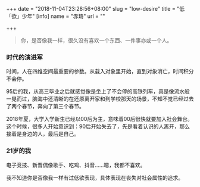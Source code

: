 +++
date = "2018-11-04T23:28:56+08:00"
slug = "low-desire"
title = "低「欲」少年"
[info]
name = "赤琦"
url = ""

+++
> 你，是否像我一样，很久没有喜欢一个东西、一件事亦或一个人。

### 时代的演进军

时间，人在四维空间最重要的参数。从载入对象里开始，直到对象消亡，时间积分不会停。

95后的我，从高三毕业之后就感觉像是坐上了不会停的高铁列车，真是像流水般一晃而过，脑海中还清晰的在还原离开家和到学校那天的场景，不知不觉已经过去了两个春节，奔向了第三个春节。

2018年夏，大学入学新生已经以00后为主，意味着00后很快就要加入社会舞台。这个时候，很多人开始意识到：90后开始失去了，先是看着认识的人离开，那么接着是身边的人，最后是自己。

### 21岁的我

电子竞技、新晋偶像歌手、吃鸡、抖音……嗯，我都不喜欢。

我不知道你是否像我一样有过低欲表现，具体表现在丧失对社会属性的追求。